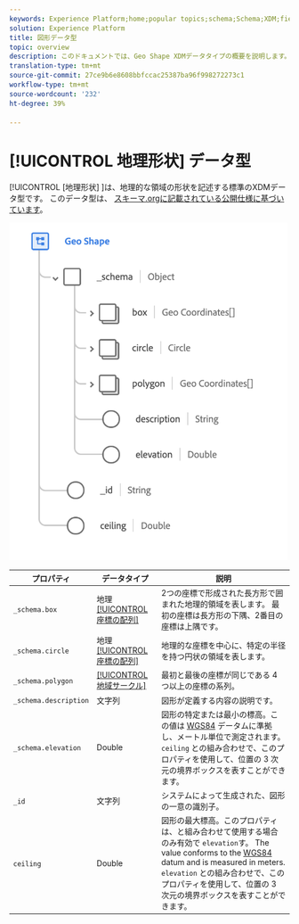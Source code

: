 ```yaml
---
keywords: Experience Platform;home;popular topics;schema;Schema;XDM;fields;schemas;Schemas;geo;geo shape;datatype;data-type;data type;
solution: Experience Platform
title: 図形データ型
topic: overview
description: このドキュメントでは、Geo Shape XDMデータタイプの概要を説明します。
translation-type: tm+mt
source-git-commit: 27ce9b6e8608bbfccac25387ba96f998272273c1
workflow-type: tm+mt
source-wordcount: '232'
ht-degree: 39%

---
```



# [!UICONTROL 地理形状] データ型

[!UICONTROL [地理形状] ]は、地理的な領域の形状を記述する標準のXDMデータ型です。 このデータ型は、 [スキーマ.orgに記載されている公開仕様に基づいています](https://schema.org/GeoShape)。

<img src="../images/data-types/geo-shape.png" width="500" /><br />

| プロパティ | データタイプ | 説明 |
| --- | --- | --- |
| `_schema.box` | 地理 [[!UICONTROL 座標の配列]](./geo-coordinates.md) | 2つの座標で形成された長方形で囲まれた地理的領域を表します。 最初の座標は長方形の下隅、2番目の座標は上隅です。 |
| `_schema.circle` | 地理 [[!UICONTROL 座標の配列]](./geo-coordinates.md) | 地理的な座標を中心に、特定の半径を持つ円状の領域を表します。 |
| `_schema.polygon` | [[!UICONTROL 地域サークル]](./geo-circle.md) | 最初と最後の座標が同じである 4 つ以上の座標の系列。 |
| `_schema.description` | 文字列 | 図形が定義する内容の説明です。 |
| `_schema.elevation` | Double | 図形の特定または最小の標高。この値は [WGS84](http://gisgeography.com/wgs84-world-geodetic-system/) データムに準拠し、メートル単位で測定されます。`ceiling` との組み合わせで、このプロパティを使用して、位置の 3 次元の境界ボックスを表すことができます。 |
| `_id` | 文字列 | システムによって生成された、図形の一意の識別子。 |
| `ceiling` | Double | 図形の最大標高。このプロパティは、と組み合わせて使用する場合のみ有効で `elevation`す。 The value conforms to the [WGS84](http://gisgeography.com/wgs84-world-geodetic-system/) datum and is measured in meters. `elevation` との組み合わせで、このプロパティを使用して、位置の 3 次元の境界ボックスを表すことができます。 |
